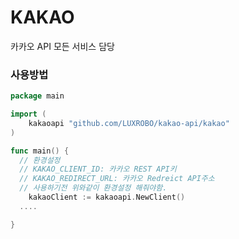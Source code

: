 # KAKAO
카카오 API 모든 서비스 담당

### 사용방법

```go
package main

import (
	kakaoapi "github.com/LUXROBO/kakao-api/kakao"
)

func main() {
  // 환경설정 
  // KAKAO_CLIENT_ID: 카카오 REST API키 
  // KAKAO_REDIRECT_URL: 카카오 Redreict API주소 
  // 사용하기전 위와같이 환경설정 해줘야함. 
	kakaoClient := kakaoapi.NewClient()
  ....

}

```

